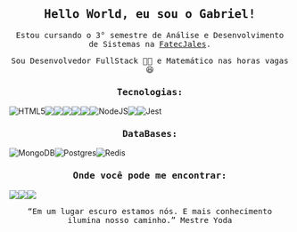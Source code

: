
<h2 align="center"><samp>Hello World, eu sou o Gabriel!</samp></h2>

<p align="center"><samp>Estou cursando o 3° semestre de Análise e Desenvolvimento de Sistemas na <a href="https://www.fatecjales.edu.br/">FatecJales</a>.</samp></p>
<p align="center"><samp>Sou Desenvolvedor FullStack 👨‍💻 e Matemático nas horas vagas 😆</samp></p>

<h3 align="center"><samp>Tecnologias:</samp></h3>

<div style="width: 100%; display: flex;" align="center">
  <img alt="HTML5" src="https://img.shields.io/badge/html5-%23E34F26.svg?style=for-the-badge&logo=html5&logoColor=white"/>
  <img src="https://img.shields.io/badge/CSS3-1572B6?style=for-the-badge&logo=css3&logoColor=white" />
  <img src="https://img.shields.io/badge/JavaScript-F7DF1E?style=for-the-badge&logo=javascript&logoColor=black" />
  <img src="https://img.shields.io/badge/TypeScript-007ACC?style=for-the-badge&logo=typescript&logoColor=white" />
  <img src="https://img.shields.io/badge/React-20232A?style=for-the-badge&logo=react&logoColor=61DAFB" />
  <img src="https://img.shields.io/badge/React_Native-20232A?style=for-the-badge&logo=react&logoColor=61DAFB" />
  <img alt="NodeJS" src="https://img.shields.io/badge/node.js-%2343853D.svg?style=for-the-badge&logo=node-dot-js&logoColor=white"/>
  <img src="https://img.shields.io/badge/C-00599C?style=for-the-badge&logo=c&logoColor=white" />
  <img alt="Jest" src="https://img.shields.io/badge/-jest-%23C21325?style=for-the-badge&logo=jest&logoColor=white"/>
</div>

<h3 align="center"><samp>DataBases:</samp></h3>

<div style="width: 100%; display: flex;" align="center">
  <img alt="MongoDB" src ="https://img.shields.io/badge/MongoDB-%234ea94b.svg?style=for-the-badge&logo=mongodb&logoColor=white"/>
  <img alt="Postgres" src ="https://img.shields.io/badge/postgres-%23316192.svg?style=for-the-badge&logo=postgresql&logoColor=white"/>
  <img alt="Redis" src="https://img.shields.io/badge/redis-%23DD0031.svg?style=for-the-badge&logo=redis&logoColor=white"/>
</div>

<h3 align="center"><samp>Onde você pode me encontrar:</samp></h3>

<div style="width: 100%; display: flex;" align="center">
  <a href="mailto:gabrielmorettisilva@gmail.com" target="_blank">
    <img src="https://img.shields.io/badge/Gmail-D14836?style=for-the-badge&logo=gmail&logoColor=white&link=mailto:gabrielmorettisilva@gmail.com" />
  </a>
  <a href="https://www.linkedin.com/in/gabriel-morettii/" target="_blank">
    <img src="https://img.shields.io/badge/-LinkedIn-blue?style=for-the-badge&logo=Linkedin&logoColor=white&link=https://www.linkedin.com/in/gabriel-morettii/" />
  </a>
  <a href="https://www.instagram.com/g_morettii/" target="_blank">
    <img src="https://img.shields.io/badge/-Instagram-E4405F?style=for-the-badge&logo=Instagram&logoColor=white&link=https://www.instagram.com/g_morettii/" />
  </a>
</div>

<p align="center">
  <samp>
    “Em um lugar escuro estamos nós. E mais conhecimento ilumina nosso caminho.” Mestre Yoda
  </samp>
</p>
